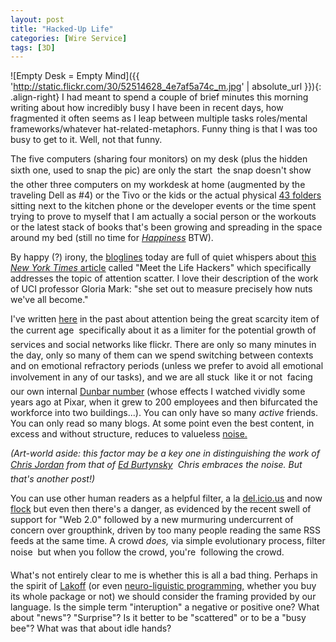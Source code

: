 ```yaml
---
layout: post
title: "Hacked-Up Life"
categories: [Wire Service]
tags: [3D]
---
```


![Empty Desk = Empty Mind]({{ 'http://static.flickr.com/30/52514628_4e7af5a74c_m.jpg' | absolute_url }}){: .align-right}
I had meant to spend a couple of brief minutes this morning writing about how incredibly busy I have been in recent days, how fragmented it often seems as I leap between multiple tasks roles/mental frameworks/whatever hat-related-metaphors. Funny thing is that I was too busy to get to it. Well, not that funny.

The five computers (sharing four monitors) on my desk (plus the hidden sixth one, used to snap the pic) are only the start &#151; the snap doesn't show the other three computers on my workdesk at home (augmented by the traveling Dell as #4) or the Tivo or the kids or the actual physical <a href="http:/43folders.com/">43 folders</a> sitting next to the kitchen phone or the developer events or the time spent trying to prove to myself that I am actually a social person or the workouts or the latest stack of books that's been growing and spreading in the space around my bed (still no time for <a href="http://www.amazon.com/exec/obidos/tg/detail/-/0743222989/qid=1129929479/sr=8-1/ref=pd_bbs_1/104-4212019-0416766?v=glance&s=books&n=507846"><cite>Happiness</cite></a> BTW).

<!--more-->
By happy (?) irony, the <a href="http://www.bloglines.com/public/bjorke">bloglines</a> today are full of quiet whispers about <a href="http://www.nytimes.com/2005/10/16/magazine/16guru.html?ei=5090&en=c8985a80d74cefc1&ex=1287115200&adxnnl=1&partner=rssuserland&emc=rss&pagewanted=all&adxnnlx=1129928579-13866dPprNJDL6jit2IgPQ">this <cite>New York Times</cite> article</a> called "Meet the Life Hackers" which specifically addresses the topic of attention scatter. I love their description of the work of UCI professor Gloria Mark: "she set out to measure precisely how nuts we've all become."

I've written <a href="/blog/archives/000405.html">here</a> in the past about attention being the great scarcity item of the current age &#151; specifically about it as a limiter for the potential growth of services and social networks like flickr. There are only so many minutes in the day, only so many of them can we spend switching between contexts and on emotional refractory periods (unless we prefer to avoid all emotional involvement in any of our tasks), and we are all stuck &#151; like it or not &#151; facing our own internal <a href="http://www.lifewithalacrity.com/2004/03/the_dunbar_numb.html">Dunbar number</a> (whose effects I watched vividly some years ago at Pixar, when it grew to 200 employees and then bifurcated the workforce into two buildings...). You can only have so many <i>active</i> friends. You can only read so many blogs. At some point even the best content, in excess and without structure, reduces to valueless <a href="http://www.flickr.com/photos/krazydad/53470076/">noise.</a>

<i>(Art-world aside: this factor may be a key one in distinguishing the work of <a href="http://www.chrisjordan.com/">Chris Jordan</a> from that of <a href="http://www.edwardburtynsky.com/">Ed Burtynsky</a> &#151; Chris embraces the noise. But that's another post!)</i>

You can use other human readers as a helpful filter, a la <a href="http://del.icio.us/">del.icio.us</a> and now <a href="http://www.flock.com/">flock</a> but even then there's a danger, as evidenced by the recent swell of support for "Web 2.0" followed by a new murmuring undercurrent of concern over groupthink, driven by too many people reading the same RSS feeds at the same time. A crowd <i>does,</i> via simple evolutionary process, filter noise &#151; but when you follow the crowd, you're &#151; following the crowd.

What's not entirely clear to me is whether this is all a bad thing. Perhaps in the spirit of <a href="http://www.georgelakoff.com/">Lakoff</a> (or even <a href="http://www.nlp.com/">neuro-liguistic programming,</a> whether you buy its whole package or not) we should consider the framing provided by our language. Is the simple term "interuption" a negative or positive one? What about "news"? "Surprise"? Is it better to be "scattered" or to be a "busy bee"? What was that about idle hands?
 
